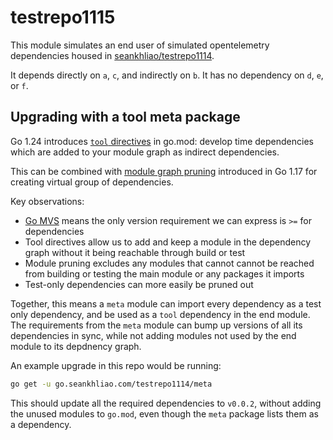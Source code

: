 # testrepo1115

This module simulates an end user of simulated opentelemetry dependencies housed in
[seankhliao/testrepo1114](https://github.com/seankhliao/testrepo1114).

It depends directly on `a`, `c`, and indirectly on `b`.
It has no dependency on `d`, `e`, or `f`.

## Upgrading with a tool meta package

Go 1.24 introduces [`tool` directives](https://go.dev/ref/mod#go-mod-file-tool) in go.mod:
develop time dependencies which are added to your module graph as indirect dependencies.

This can be combined with [module graph pruning](https://go.dev/ref/mod#graph-pruning) 
introduced in Go 1.17 for creating virtual group of dependencies.

Key observations:
- [Go MVS](https://go.dev/ref/mod#minimal-version-selection) means the only version requirement we can express is `>=` for dependencies
- Tool directives allow us to add and keep a module in the dependency graph without it being reachable through build or test
- Module pruning excludes any modules that cannot cannot be reached from building or testing the main module or any packages it imports
- Test-only dependencies can more easily be pruned out

Together, this means a `meta` module can import every dependency as a test only dependency,
and be used as a `tool` dependency in the end module.
The requirements from the `meta` module can bump up versions of all its dependencies in sync,
while not adding modules not used by the end module to its depdnency graph.

An example upgrade in this repo would be running:

```sh
go get -u go.seankhliao.com/testrepo1114/meta
```

This should update all the required dependencies to `v0.0.2`,
without adding the unused modules to `go.mod`, even though the `meta` package lists them as a dependency.
